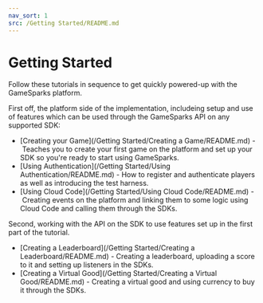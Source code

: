 ```yaml
---
nav_sort: 1
src: /Getting Started/README.md
---
```


# Getting Started

Follow these tutorials in sequence to get quickly powered-up with the GameSparks platform.

First off, the platform side of the implementation, includeing setup and use of features which can be used through the GameSparks API on any supported SDK:
  * [Creating your Game](/Getting Started/Creating a Game/README.md) - Teaches you to create your first game on the platform and set up your SDK so you're ready to start using GameSparks.
  * [Using Authentication](/Getting Started/Using Authentication/README.md) - How to register and authenticate players as well as introducing the test harness.
  * [Using Cloud Code](/Getting Started/Using Cloud Code/README.md) - Creating events on the platform and linking them to some logic using Cloud Code and calling them through the SDKs.

Second, working with the API on the SDK to use features set up in the first part of the tutorial.
  * [Creating a Leaderboard](/Getting Started/Creating a Leaderboard/README.md) - Creating a leaderboard, uploading a score to it and setting up listeners in the SDKs.
  * [Creating a Virtual Good](/Getting Started/Creating a Virtual Good/README.md) - Creating a virtual good and using currency to buy it through the SDKs.
